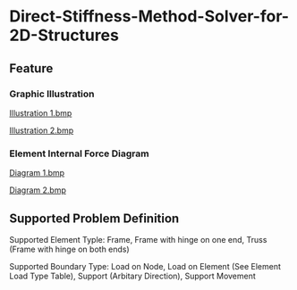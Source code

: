 # Direct-Stiffness-Method-Solver-for-2D-Structures
## Feature

### Graphic Illustration

[Illustration 1.bmp](https://github.com/user-attachments/files/21925363/Illustration.1.bmp)

[Illustration 2.bmp](https://github.com/user-attachments/files/21925366/Illustration.2.bmp)

### Element Internal Force Diagram


[Diagram 1.bmp](https://github.com/user-attachments/files/21925394/Diagram.1.bmp)

[Diagram 2.bmp](https://github.com/user-attachments/files/21925395/Diagram.2.bmp)

## Supported Problem Definition

Supported Element Typle: Frame, Frame with hinge on one end, Truss (Frame with hinge on both ends)

Supported Boundary Type: Load on Node, Load on Element (See Element Load Type Table), Support (Arbitary Direction), Support Movement
